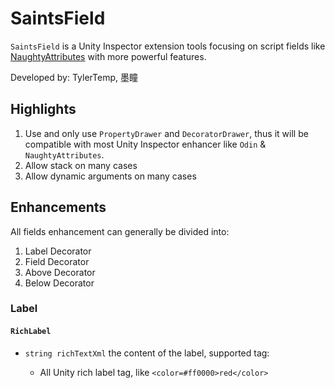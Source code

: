 # SaintsField #

`SaintsField` is a Unity Inspector extension tools focusing on script fields like [NaughtyAttributes](https://github.com/dbrizov/NaughtyAttributes) with more powerful features.

Developed by: TylerTemp, 墨瞳

## Highlights ##

1.  Use and only use `PropertyDrawer` and `DecoratorDrawer`, thus it will be compatible with most Unity Inspector enhancer like `Odin` & `NaughtyAttributes`.
2.  Allow stack on many cases
3.  Allow dynamic arguments on many cases

## Enhancements ##

All fields enhancement can generally be divided into:

1.  Label Decorator
2.  Field Decorator
3.  Above Decorator
4.  Below Decorator

### Label ###

#### `RichLabel` ####

*   `string richTextXml` the content of the label, supported tag:

    *   All Unity rich label tag, like `<color=#ff0000>red</color>`
